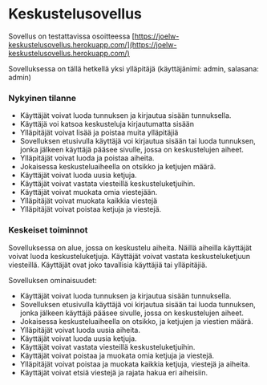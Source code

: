 # Keskustelusovellus
Sovellus on testattavissa osoitteessa [https://joelw-keskustelusovellus.herokuapp.com/](https://joelw-keskustelusovellus.herokuapp.com/)

Sovelluksessa on tällä hetkellä yksi ylläpitäjä (käyttäjänimi: admin, salasana: admin)

### Nykyinen tilanne
* Käyttäjät voivat luoda tunnuksen ja kirjautua sisään tunnuksella.
* Käyttäjä voi katsoa keskusteluja kirjautumatta sisään
* Ylläpitäjät voivat lisää ja poistaa muita ylläpitäjiä
* Sovelluksen etusivulla käyttäjä voi kirjautua sisään tai luoda tunnuksen, jonka jälkeen käyttäjä pääsee sivulle, jossa on keskustelujen aiheet.
* Ylläpitäjät voivat luoda ja poistaa aiheita.
* Jokaisessa keskusteluaiheella on otsikko ja ketjujen määrä.
* Käyttäjät voivat luoda uusia ketjuja.
* Käyttäjät voivat vastata viesteillä keskusteluketjuihin.
* Käyttäjät voivat muokata omia viestejään.
* Ylläpitäjät voivat muokata kaikkia viestejä
* Ylläpitäjät voivat poistaa ketjuja ja viestejä.

### Keskeiset toiminnot
Sovelluksessa on alue, jossa on keskustelu aiheita. Näillä aiheilla käyttäjät voivat luoda keskusteluketjuja. Käyttäjät voivat vastata keskusteluketjuun viesteillä. Käyttäjät ovat joko tavallisia käyttäjiä tai ylläpitäjiä.

Sovelluksen ominaisuudet:
* Käyttäjät voivat luoda tunnuksen ja kirjautua sisään tunnuksella.
* Sovelluksen etusivulla käyttäjä voi kirjautua sisään tai luoda tunnuksen, jonka jälkeen käyttäjä pääsee sivulle, jossa on keskustelujen aiheet.
* Jokaisessa keskusteluaiheella on otsikko, ja ketjujen ja viestien määrä.
* Ylläpitäjät voivat luoda uusia aiheita.
* Käyttäjät voivat luoda uusia ketjuja.
* Käyttäjät voivat vastata viesteillä keskusteluketjuihin.
* Käyttäjät voivat poistaa ja muokata omia ketjuja ja viestejä.
* Ylläpitäjät voivat poistaa ja muokata kaikkia ketjuja, viestejä ja aiheita.
* Käyttäjät voivat etsiä viestejä ja rajata hakua eri aiheisiin.
